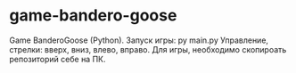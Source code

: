 # game-bandero-goose
Game BanderoGoose (Python).
Запуск игры: py main.py
Управление, стрелки: вверх, вниз, влево, вправо.
Для игры, необходимо скопироать репозиторий себе на ПК.